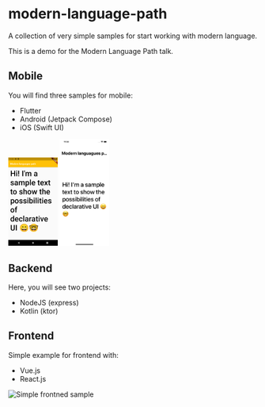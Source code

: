 # modern-language-path
A collection of very simple samples for start working with modern language.

This is a demo for the Modern Language Path talk.

## Mobile
You will find three samples for mobile:
- Flutter
- Android (Jetpack Compose)
- iOS (Swift UI)

<p float="left">
  <img src="/images/flutter.png" width="100" />
  <img src="/images/ios.png" width="100" /> 
</p>

## Backend
Here, you will see two projects:
- NodeJS (express)
- Kotlin (ktor)

## Frontend
Simple example for frontend with:
- Vue.js
- React.js

![Simple frontned sample]()